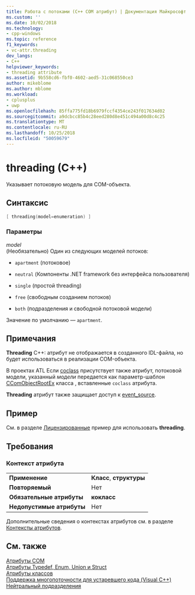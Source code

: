 ```yaml
---
title: Работа с потоками (C++ COM атрибут) | Документация Майкрософт
ms.custom: ''
ms.date: 10/02/2018
ms.technology:
- cpp-windows
ms.topic: reference
f1_keywords:
- vc-attr.threading
dev_langs:
- C++
helpviewer_keywords:
- threading attribute
ms.assetid: 9b558cd6-fbf0-4602-aed5-31c068550ce3
author: mikeblome
ms.author: mblome
ms.workload:
- cplusplus
- uwp
ms.openlocfilehash: 85ffa775fd18b6979fccf4354ce243f017634d02
ms.sourcegitcommit: a9dcbcc85b4c28eed280d8e451c494a00d8c4c25
ms.translationtype: MT
ms.contentlocale: ru-RU
ms.lasthandoff: 10/25/2018
ms.locfileid: "50059679"
---
```

# <a name="threading-c"></a>threading (C++)

Указывает потоковую модель для COM-объекта.

## <a name="syntax"></a>Синтаксис

```cpp
[ threading(model=enumeration) ]
```

### <a name="parameters"></a>Параметры

*model*<br/>
(Необязательно) Один из следующих моделей потоков:

- `apartment` (потоковое)

- `neutral` (Компоненты .NET framework без интерфейса пользователя)

- `single` (простой threading)

- `free` (свободным созданием потоков)

- `both` (подразделения и свободной потоковой модели)

Значение по умолчанию — `apartment`.

## <a name="remarks"></a>Примечания

**Threading** C++: атрибут не отображается в созданного IDL-файла, но будет использоваться в реализации COM-объекта.

В проектах ATL Если [coclass](coclass.md) присутствует также атрибут, потоковой модели, указанный *модели* передается как параметр-шаблон [CComObjectRootEx](../../atl/reference/ccomobjectrootex-class.md) класса , вставленные `coclass` атрибута.

**Threading** атрибут также защищает доступ к [event_source](event-source.md).

## <a name="example"></a>Пример

См. в разделе [Лицензированные](licensed.md) пример для использовать **threading**.

## <a name="requirements"></a>Требования

### <a name="attribute-context"></a>Контекст атрибута

|||
|-|-|
|**Применение**|**Класс**, **структуры**|
|**Повторяемый**|Нет|
|**Обязательные атрибуты**|**кокласс**|
|**Недопустимые атрибуты**|Нет|

Дополнительные сведения о контекстах атрибутов см. в разделе [Контексты атрибутов](cpp-attributes-com-net.md#contexts).

## <a name="see-also"></a>См. также

[Атрибуты COM](com-attributes.md)<br/>
[Атрибуты Typedef, Enum, Union и Struct](typedef-enum-union-and-struct-attributes.md)<br/>
[Атрибуты классов](class-attributes.md)<br/>
[Поддержка многопоточности для устаревшего кода (Visual C++)](../../parallel/multithreading-support-for-older-code-visual-cpp.md)<br/>
[Нейтральный подразделения](/windows/desktop/cossdk/neutral-apartments)
